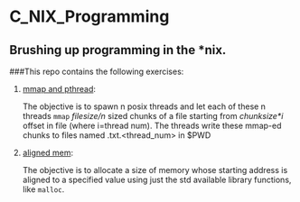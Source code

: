 # C_NIX_Programming
## Brushing up programming in the *nix.

###This repo contains the following exercises:

1. [mmap and pthread](mmap_pthreads/mmaptrial.c):

	The objective is to spawn n posix threads and let each of these n threads
	```mmap``` _filesize/n_ sized chunks of a file starting from _chunksize*i_
	offset in file (where i=thread num).
	The threads write these mmap-ed chunks to files named <filename>.txt.<thread_num>
	in $PWD

2. [aligned mem](aligned_malloc/alignedmalloc.c):

	The objective is to allocate a size of memory whose starting address is aligned
	to a specified value using just the std available library functions, like ```malloc```.
